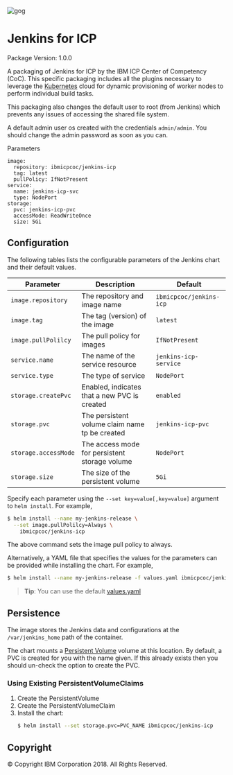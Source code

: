 ![gog](https://ibm-icp-coc.github.io/charts/repo/unstable/jenkins.png "GOG logo")
# Jenkins for ICP

Package Version: 1.0.0

A packaging of Jenkins for ICP by the IBM ICP Center of Competency (CoC).  This specific packaging includes all the plugins necessary to leverage the [Kubernetes](https://wiki.jenkins.io/display/JENKINS/Kubernetes+Plugin) cloud for dynamic provisioning of worker nodes to perform individual build tasks.

This packaging also changes the default user to root (from Jenkins) which prevents any issues of accessing the shared file system.

A default admin user os created with the credentials `admin/admin`.  You should change the admin password as soon as you can.

Parameters

```
image:
  repository: ibmicpcoc/jenkins-icp
  tag: latest
  pullPolicy: IfNotPresent
service:
  name: jenkins-icp-svc
  type: NodePort
storage:
  pvc: jenkins-icp-pvc
  accessMode: ReadWriteOnce
  size: 5Gi
```
  
## Configuration

The following tables lists the configurable parameters of the Jenkins chart and their default values.

|         Parameter          |                       Description                       |           Default            |
|----------------------------|---------------------------------------------------------|------------------------------|
| `image.repository`         | The repository and image name                           | `ibmicpcoc/jenkins-icp`      |
| `image.tag`                | The tag (version) of the image                          | `latest`                     |
| `image.pullPolilcy`        | The pull policy for images                              | `IfNotPresent`               |
| `service.name`             | The name of the service resource                        | `jenkins-icp-service`        |
| `service.type`             | The type of service                                     | `NodePort`                   |
| `storage.createPvc`        | Enabled, indicates that a new PVC is created            | `enabled`                    |
| `storage.pvc`              | The persistent volume claim name tp be created          | `jenkins-icp-pvc`            |
| `storage.accessMode`       | The access mode for persistent storage volume           | `NodePort`                   |
| `storage.size`             | The size of the persistent volume                       | `5Gi`                        |

Specify each parameter using the `--set key=value[,key=value]` argument to `helm install`. For example,

```bash
$ helm install --name my-jenkins-release \
  --set image.pullPolilcy=Always \
    ibmicpcoc/jenkins-icp
```

The above command sets the image pull policy to always.

Alternatively, a YAML file that specifies the values for the parameters can be provided while installing the chart. For example,

```bash
$ helm install --name my-jenkins-release -f values.yaml ibmicpcoc/jenkins-icp
```

> **Tip**: You can use the default [values.yaml](values.yaml)

## Persistence

The image stores the Jenkins data and configurations at the `/var/jenkins_home` path of the container.

The chart mounts a [Persistent Volume](kubernetes.io/docs/user-guide/persistent-volumes/) volume at this location. By default, 
a PVC is created for you with the name given.  If this already exists then you should un-check the option to create the PVC.

### Using Existing PersistentVolumeClaims

1. Create the PersistentVolume
2. Create the PersistentVolumeClaim
3. Install the chart:
    ```bash
    $ helm install --set storage.pvc=PVC_NAME ibmicpcoc/jenkins-icp
    ```

## Copyright
© Copyright IBM Corporation 2018. All Rights Reserved.